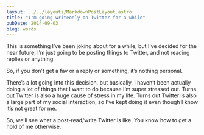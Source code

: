 ```yaml
---
layout: ../../layouts/MarkdownPostLayout.astro
title: "I'm going writeonly on Twitter for a while"
pubDate: 2014-09-03
blog: words
---
```



This is something I’ve been joking about for a while, but I’ve decided for the near future, I’m just going to be posting things to Twitter, and not reading replies or anything.

So, if you don’t get a fav or a reply or something, it’s nothing personal.

There’s a lot going into this decision, but basically, I haven’t been actually doing a lot of things that I want to do because I’m super stressed out. Turns out Twitter is also a huge cause of stress in my life. Turns out Twitter is also a large part of my social interaction, so I’ve kept doing it even though I know it’s not great for me.

So, we’ll see what a post-read/write Twitter is like. You know how to get a hold of me otherwise.
